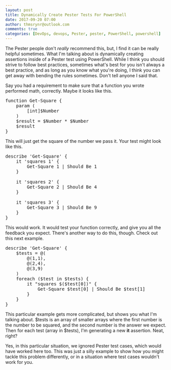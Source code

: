 ```yaml
---
layout: post
title: Dynamically Create Pester Tests For PowerShell
date: 2017-09-20 07:00
author: thmsrynr@outlook.com
comments: true
categories: [DevOps, devops, Pester, pester, PowerShell, powershell]
---
```

The Pester people don't <em>really</em> recommend this, but, I find it can be really helpful sometimes. What I'm talking about is dynamically creating assertions inside of a Pester test using PowerShell. While I think you should strive to follow best practices, sometimes what's best for you isn't always a best practice, and as long as you know what you're doing, I think you can get away with bending the rules sometimes. Don't tell anyone I said that.

<!--more-->

Say you had a requirement to make sure that a function you wrote performed math, correctly. Maybe it looks like this.

<pre class="lang:ps decode:true">function Get-Square {
    param (
        [int]$Number
    )
    $result = $Number * $Number
    $result
}</pre>

This will just get the square of the number we pass it. Your test might look like this.

<pre class="lang:ps decode:true">describe 'Get-Square' {
    it 'squares 1' {
        Get-Square 1 | Should Be 1
    }

    it 'squares 2' {
        Get-Square 2 | Should Be 4
    }

    it 'squares 3' {
        Get-Square 3 | Should Be 9
    }
}</pre>

This would work. It would test your function correctly, and give you all the feedback you expect. There's another way to do this, though. Check out this next example.

<pre class="lang:ps decode:true ">describe 'Get-Square' {
    $tests = @(
        @(1,1),
        @(2,4),
        @(3,9)
    )
    foreach ($test in $tests) {
        it "squares $($test[0])" {
            Get-Square $test[0] | Should Be $test[1]
        }
    }
}</pre>

This particular example gets more complicated, but shows you what I'm talking about. $tests is an array of smaller arrays where the first number is the number to be squared, and the second number is the answer we expect. Then for each test (array in $tests), I'm generating a new <strong>it</strong> assertion. Neat, right?

Yes, in this particular situation, we ignored Pester test cases, which would have worked here too. This was just a silly example to show how you might tackle this problem differently, or in a situation where test cases wouldn't work for you.
